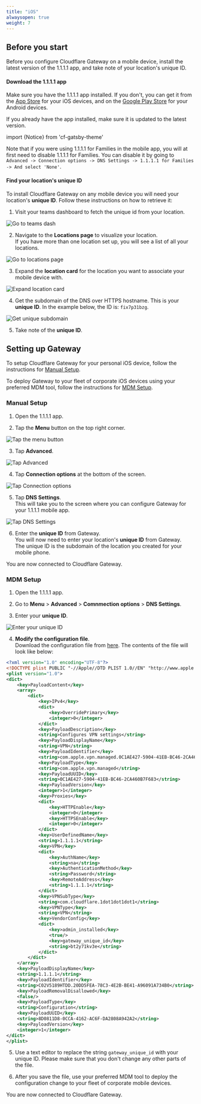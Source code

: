 ```yaml
---
title: "iOS"
alwaysopen: true
weight: 7
---
```


## <a name="before-you-start"></a> Before you start

Before you configure Cloudflare Gateway on a mobile device, install the latest version of the 1.1.1.1 app, and take note of your location's unique ID.

#### Download the 1.1.1.1 app
Make sure you have the 1.1.1.1 app installed. If you don't, you can get it from the [App Store](https://itunes.apple.com/us/app/1-1-1-1-faster-internet/id1423538627) for your iOS devices, and on the [Google Play Store](https://play.google.com/store/apps/details?id=com.cloudflare.onedotonedotonedotone) for your Android devices. 

If you already have the app installed, make sure it is updated to the latest version.

import {Notice} from 'cf-gatsby-theme'

<Notice>

Note that if you were using 1.1.1.1 for Families in the mobile app, you will at first need to disable 1.1.1.1 for Families. You can disable it by going to `Advanced -> Connection options -> DNS Settings -> 1.1.1.1 for Families -> And select 'None'`.
</Notice>

#### Find your location's unique ID

To install Cloudflare Gateway on any mobile device you will need your location's **unique ID**. Follow these instructions on how to retrieve it:

1. Visit your teams dashboard to fetch the unique id from your location.  

![Go to teams dash](../../static/go-to-teams-dashboard.png)

2. Navigate to the **Locations page** to visualize your location.   
If you have more than one location set up, you will see a list of all your locations.  

![Go to locations page](../../static/go-to-locations-page.png)

3. Expand the **location card** for the location you want to associate your mobile device with.   

![Expand location card](../../static/expand-location-card.png)

4. Get the subdomain of the DNS over HTTPS hostname. This is your **unique ID**. In the example below, the ID is: `fix7p31bzg`.  

![Get unique subdomain](../../static/unique-gateway-id.png)

5. Take note of the **unique ID**.

## Setting up Gateway

To setup Cloudflare Gateway for your personal iOS device, follow the instructions for [Manual Setup](#ios-manual).   

To deploy Gateway to your fleet of corporate iOS devices using your preferred MDM tool, follow the instructions for [MDM Setup](#ios-mdm).

### <a name="ios-manual"></a> Manual Setup  
  
1. Open the 1.1.1.1 app.

2. Tap the **Menu** button on the top right corner.  

![Tap the menu button](../../static/click-on-menu.PNG)

3. Tap **Advanced**.  

![Tap Advanced](../../static/click-on-advanced.PNG)

4. Tap **Connection options** at the bottom of the screen.  

![Tap Connection options](../../static/click-on-connection-options.PNG)

5. Tap **DNS Settings**.  
This will take you to the screen where you can configure Gateway for your 1.1.1.1 mobile app.  

![Tap DNS Settings](../../static/click-on-dns-settings.PNG)

6. Enter the **unique ID** from Gateway.   
You will now need to enter your location's **unique ID** from Gateway.   
The unique ID is the subdomain of the location you created for your mobile phone. 

You are now connected to Cloudflare Gateway. 

### <a name="ios-mdm"></a> MDM Setup

1. Open the 1.1.1.1 app.

2. Go to **Menu** > **Advanced** > **Comnmection options** > **DNS Settings**.
3. Enter your **unique ID**.  

![Enter your unique ID](../../static/enter-unique-id.PNG) 

4. **Modify the configuration file**.  
Download the configuration file from <a href="./cfteams.mobileconfig" download>here</a>. The contents of the file will look like below:

```xml
<?xml version="1.0" encoding="UTF-8"?>
<!DOCTYPE plist PUBLIC "-//Apple//DTD PLIST 1.0//EN" "http://www.apple.com/DTDs/PropertyList-1.0.dtd">
<plist version="1.0">
<dict>
	<key>PayloadContent</key>
	<array>
		<dict>
			<key>IPv4</key>
			<dict>
				<key>OverridePrimary</key>
				<integer>0</integer>
			</dict>
			<key>PayloadDescription</key>
			<string>Configures VPN settings</string>
			<key>PayloadDisplayName</key>
			<string>VPN</string>
			<key>PayloadIdentifier</key>
			<string>com.apple.vpn.managed.0C1AE427-5904-41EB-BC46-2CA460B7F683</string>
			<key>PayloadType</key>
			<string>com.apple.vpn.managed</string>
			<key>PayloadUUID</key>
			<string>0C1AE427-5904-41EB-BC46-2CA460B7F683</string>
			<key>PayloadVersion</key>
			<integer>1</integer>
			<key>Proxies</key>
			<dict>
				<key>HTTPEnable</key>
				<integer>0</integer>
				<key>HTTPSEnable</key>
				<integer>0</integer>
			</dict>
			<key>UserDefinedName</key>
			<string>1.1.1.1</string>
			<key>VPN</key>
			<dict>
				<key>AuthName</key>
				<string>na</string>
				<key>AuthenticationMethod</key>
				<string>Password</string>
				<key>RemoteAddress</key>
				<string>1.1.1.1</string>
			</dict>
			<key>VPNSubType</key>
			<string>com.cloudflare.1dot1dot1dot1</string>
			<key>VPNType</key>
			<string>VPN</string>
			<key>VendorConfig</key>
			<dict>
				<key>admin_installed</key>
				<true/>
				<key>gateway_unique_id</key>
				<string>bt2y71kv3e</string>
			</dict>
		</dict>
	</array>
	<key>PayloadDisplayName</key>
	<string>1.1.1.1</string>
	<key>PayloadIdentifier</key>
	<string>C02V5189HTDD.20DD5FEA-78C3-4E2B-BE41-A96091A734B0</string>
	<key>PayloadRemovalDisallowed</key>
	<false/>
	<key>PayloadType</key>
	<string>Configuration</string>
	<key>PayloadUUID</key>
	<string>8D0811D8-0CCA-4162-AC6F-DA2808A942A2</string>
	<key>PayloadVersion</key>
	<integer>1</integer>
</dict>
</plist>
```

5. Use a text editor to replace the string `gateway_unique_id` with your unique ID. Please make sure that you don't change any other parts of the file. 

6. After you save the file, use your preferred MDM tool to deploy the configuration change to your fleet of corporate mobile devices.

You are now connected to Cloudflare Gateway. 